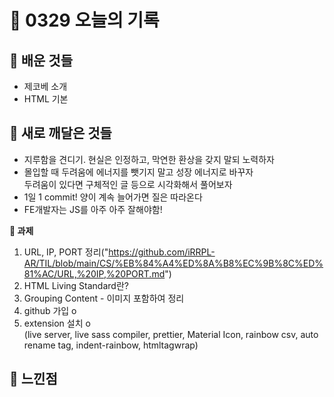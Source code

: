# 🧸 0329 오늘의 기록
## 💙 배운 것들
* 제코베 소개
* HTML 기본

## 💚 새로 깨달은 것들
* 지루함을 견디기. 현실은 인정하고, 막연한 환상을 갖지 말되 노력하자
* 몰입할 때 두려움에 에너지를 뺏기지 말고 성장 에너지로 바꾸자   
두려움이 있다면 구체적인 글 등으로 시각화해서 풀어보자
* 1일 1 commit! 양이 계속 늘어가면 질은 따라온다
* FE개발자는 JS를 아주 아주 잘해야함!

**📍 과제**
1. URL, IP, PORT 정리("https://github.com/iRRPL-AR/TIL/blob/main/CS/%EB%84%A4%ED%8A%B8%EC%9B%8C%ED%81%AC/URL,%20IP,%20PORT.md")
2. HTML Living Standard란?
3. Grouping Content - 이미지 포함하여 정리
4. github 가입 o
5. extension 설치 o   
(live server, live sass compiler, prettier, Material Icon, rainbow csv, auto rename tag, indent-rainbow, htmltagwrap)


## 💜 느낀점

